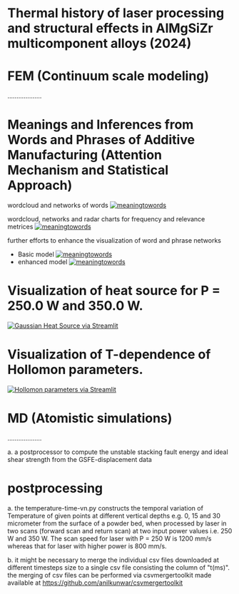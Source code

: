 # Thermal history of laser processing and structural effects in AlMgSiZr multicomponent alloys (2024)

# FEM (Continuum scale modeling)
...................

# Meanings and Inferences from Words and Phrases of Additive Manufacturing (Attention Mechanism and Statistical Approach)

wordcloud and networks of words
[![meaningtowords](https://img.shields.io/badge/WordPhraseGraphs-streamlit-red)](https://visualizationofwordsphrases.streamlit.app/)

wordcloud, networks and radar charts for frequency and relevance metrices
[![meaningtowords](https://img.shields.io/badge/AdvancedWordPhraseGraphs-streamlit-red)](https://advancedgraphswordsphrases.streamlit.app/)

further efforts to enhance the visualization of word and phrase networks
- Basic model
  [![meaningtowords](https://img.shields.io/badge/basicwordnetwork-streamlit-red)](https://basicvisualizationofwordphrasegraphs.streamlit.app/)
- enhanced model 
[![meaningtowords](https://img.shields.io/badge/enhancedwordnetwork-streamlit-red)](https://enhancedvisualizationofwordphrasegraphs.streamlit.app/)

# Visualization of heat source for P = 250.0 W and 350.0 W. 
[![Gaussian Heat Source via Streamlit](https://static.streamlit.io/badges/streamlit_badge_black_white.svg)](https://gaussianheatsourcemodel.streamlit.app/)

# Visualization of T-dependence of Hollomon parameters. 
[![Hollomon parameters via Streamlit](https://static.streamlit.io/badges/streamlit_badge_black_white.svg)](https://hollomonparameters.streamlit.app/)

# MD (Atomistic simulations)
...................

a. a postprocessor to compute the unstable stacking fault energy and ideal shear strength from the GSFE-displacement data

# postprocessing
a. the temperature-time-vn.py constructs the temporal variation of Temperature of given points  at different vertical depths e.g. 0, 15 and 30 micrometer from the surface of a powder bed, when processed by laser in two scans (forward scan and return scan) at two input power values i.e. 250 W and 350 W. The scan speed for laser with P = 250 W is 1200 mm/s whereas that for laser with higher power is 800 mm/s. 

b. it might be necessary to merge the individual csv files downloaded at different timesteps size to a single csv file consisting the column of "t(ms)". the merging of csv files can be performed via csvmergertoolkit made available at https://github.com/anilkunwar/csvmergertoolkit
